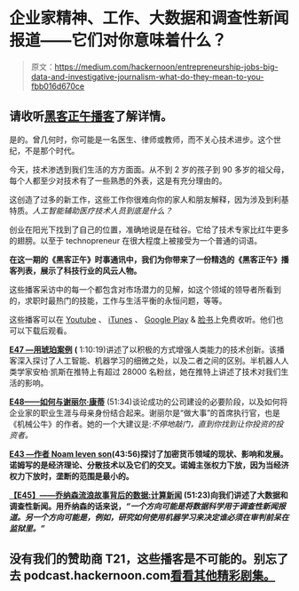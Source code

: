 # 企业家精神、工作、大数据和调查性新闻报道——它们对你意味着什么？

> 原文：<https://medium.com/hackernoon/entrepreneurship-jobs-big-data-and-investigative-journalism-what-do-they-mean-to-you-fbb016d670ce>

## 请收听[黑客正午播客](http://podcast.hackernoon.com)了解详情。

是的。曾几何时，你可能是一名医生、律师或教师，而不关心技术进步。这个世纪，不是那个时代。

今天，技术渗透到我们生活的方方面面。从不到 2 岁的孩子到 90 多岁的祖父母，每个人都至少对技术有了一些熟悉的外表，这是有充分理由的。

这创造了过多的新工作，这些工作你很难向你的家人和朋友解释，因为涉及到利基特质。*人工智能辅助医疗技术人员到底是什么？*

创业在阳光下找到了自己的位置，准确地说是在硅谷。它给了技术专家比红牛更多的翅膀。以至于 technopreneur 在很大程度上被接受为一个普通的词语。

**在这一期的《黑客正午》时事通讯中，我们为你带来了一份精选的《黑客正午》播客列表，展示了科技行业的风云人物。**

这些播客采访中的每一个都包含对市场潜力的见解，如这个领域的领导者所看到的，求职时最热门的技能，工作与生活平衡的永恒问题，等等。

这些播客可以在 [Youtube](http://hackernoon.video) 、 [iTunes](https://podcasts.apple.com/us/podcast/hacker-noon-podcast/id1436233955) 、 [Google Play](https://play.google.com/music/listen?u=0#/ps/Iy3btdr7spqcih5fheglsxdymie) & [脸书](https://www.facebook.com/hackernoon/videos/1194195597454879/)上免费收听。他们也可以下载后观看。

[**E47 —用琥珀案例**](https://www.youtube.com/watch?v=MRM1v3B6n80) **(** 1:10:19)讲述了以积极的方式增强人类能力的技术创新。该播客深入探讨了人工智能、机器学习的细微之处，以及二者之间的区别。半机器人人类学家安柏·凯斯在推特上有超过 28000 名粉丝，她在推特上讲述了技术对我们生活的影响。

[**E48——如何与谢丽尔·康蒂**](https://www.youtube.com/watch?v=P6evebMeXhU) (51:34)谈论成功的公司建设的必要阶段，以及如何将企业家的职业生涯与母亲身份结合起来。谢丽尔是“做大事”的首席执行官，也是《机械公牛》的作者。她的一个大建议是:*不停地敲门，直到你找到让你投资的投资者。*

[**E43 —作者 Noam leven son**](https://www.youtube.com/watch?v=RAlHLZp8-ck)**(43:56)探讨了加密货币领域的现状、影响和发展。诺姆写的是经济理论、分散技术以及它们的交叉。诺姆主张权力下放，因为当经济权力下放时，垄断的范围是最小的。**

**[**【E45】——乔纳森流浪故事背后的数据:计算新闻**](https://www.youtube.com/watch?v=xDRnG08je4E) (51:23)向我们讲述了大数据和调查性新闻。用乔纳森的话来说，*“一个方向可能是将数据科学用于调查性新闻报道。另一个方向可能是，例如，研究如何使用机器学习来决定谁必须在审判前呆在监狱里。”***

## **没有我们的赞助商 T21，这些播客是不可能的。别忘了去 podcast.hackernoon.com[看看其他精彩剧集。](http://podcast.hackernoon.com)**